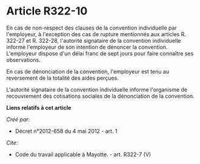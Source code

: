 # Article R322-10

En cas de non-respect des clauses de la convention individuelle par l'employeur, à l'exception des cas de rupture mentionnés
aux articles R. 322-27 et R. 322-28, l'autorité signataire de la convention individuelle informe l'employeur de son intention
de dénoncer la convention. L'employeur dispose d'un délai franc de sept jours pour faire connaître ses observations. 

En cas de dénonciation de la convention, l'employeur est tenu au reversement de la totalité des aides perçues. 

L'autorité signataire de la convention individuelle informe l'organisme de recouvrement des cotisations sociales de la
dénonciation de la convention.

**Liens relatifs à cet article**

_Créé par_:

  - Décret n°2012-658 du 4 mai 2012 - art. 1

_Cite_:

  - Code du travail applicable à Mayotte. - art. R322-7 (V)
